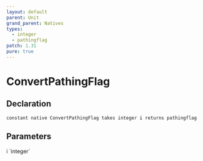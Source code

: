 ```yaml
---
layout: default
parent: Unit
grand_parent: Natives
types:
  - integer
  - pathingflag
patch: 1.31
pure: true
---
```


# ConvertPathingFlag

## Declaration

```
constant native ConvertPathingFlag takes integer i returns pathingflag
```

## Parameters
<dl>
  <dt>i `integer`</dt>
  <dd></dd>
</dl>